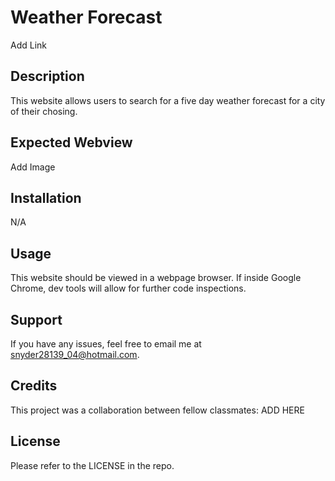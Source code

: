 # Weather Forecast

Add Link

## Description

This website allows users to search for a five day weather forecast for a city of their chosing. 

## Expected Webview

Add Image

## Installation

N/A

## Usage

This website should be viewed in a webpage browser.  If inside Google Chrome, dev tools will allow for further code inspections.  

## Support

If you have any issues, feel free to email me at snyder28139_04@hotmail.com.

## Credits

This project was a collaboration between fellow classmates: ADD HERE

## License

Please refer to the LICENSE in the repo.
